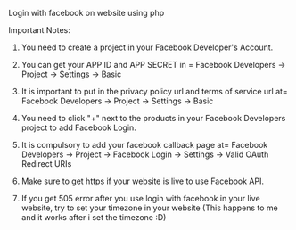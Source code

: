 Login with facebook on website using php


Important Notes:

1) You need to create a project in your Facebook Developer's Account.

2) You can get your APP ID and APP SECRET in =
   Facebook Developers -> Project -> Settings -> Basic

3) It is important to put in the privacy policy url and terms of service url at=
   Facebook Developers -> Project -> Settings -> Basic
   
4) You need to click "+" next to the products in your Facebook Developers project to add Facebook Login.

5) It is compulsory to add your facebook callback page at=
   Facebook Developers -> Project -> Facebook Login -> Settings -> Valid OAuth Redirect URIs
   
6) Make sure to get https if your website is live to use Facebook API.

7) If you get 505 error after you use login with facebook in your live website, try to set your timezone in your website (This happens to
   me and it works after i set the timezone :D)
